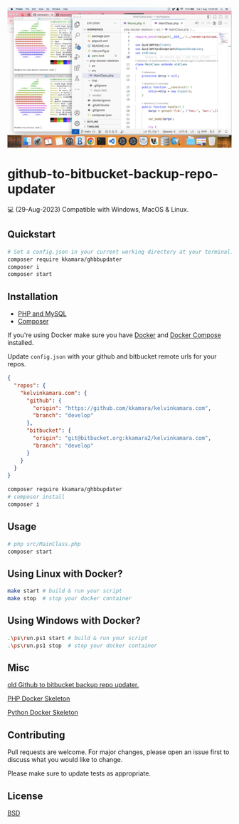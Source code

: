 <img src="https://github.com/kkamara/useful/raw/main/MainClass.png" alt="MainClass.png" width=""/>

# github-to-bitbucket-backup-repo-updater

:computer: (29-Aug-2023) Compatible with Windows, MacOS & Linux.

## Quickstart

```bash
# Set a config.json in your current working directory at your terminal.
composer require kkamara/ghbbupdater
composer i
composer start
```

## Installation

* [PHP and MySQL](https://www.apachefriends.org/download.html)
* [Composer](https://getcomposer.org/)

If you're using Docker make sure you have [Docker](https://docs.docker.com/get-docker/) and [Docker Compose](https://docs.docker.com/compose/install/) installed.

Update `config.json` with your github and bitbucket remote urls for your repos.

```json
{
  "repos": {
    "kelvinkamara.com": {
      "github": {
        "origin": "https://github.com/kkamara/kelvinkamara.com",
        "branch": "develop"
      },
      "bitbucket": {
        "origin": "git@bitbucket.org:kkamara2/kelvinkamara.com",
        "branch": "develop"
      }
    }
  }
}
```

```bash
composer require kkamara/ghbbupdater
# composer install
composer i
```

## Usage

```bash
# php src/MainClass.php
composer start
```

## Using Linux with Docker?

```bash
make start # build & run your script
make stop  # stop your docker container
```

## Using Windows with Docker?

```bash
.\ps\run.ps1 start # build & run your script
.\ps\run.ps1 stop  # stop your docker container
```

## Misc

[old Github to bitbucket backup repo updater.](https://github.com/kkamara/github-to-bitbucket-backup-repo-updater)

[PHP Docker Skeleton](https://github.com/kkamara/php-docker-skeleton)

[Python Docker Skeleton](https://github.com/kkamara/python-docker-skeleton)

## Contributing
Pull requests are welcome. For major changes, please open an issue first to discuss what you would like to change.

Please make sure to update tests as appropriate.

## License
[BSD](https://opensource.org/licenses/BSD-3-Clause)
